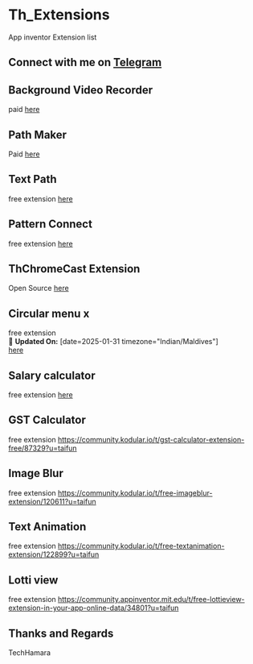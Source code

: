 # Th_Extensions
App inventor Extension list
## Connect with me on [Telegram](https://t.me/techhamara91)

## Background Video Recorder
  paid
  [here](https://github.com/TechHamara/background-video-recorder)
  
## Path Maker
  Paid
  [here](https://github.com/TechHamara/path-maker/tree/main)

## Text Path
free extension [here](https://github.com/TechHamara/TextPath)

## Pattern Connect
free extension [here](
https://github.com/TechHamara/pattern-connect)

## ThChromeCast Extension 
Open Source 
[here](https://github.com/TechHamara/ThChromeCast)

## Circular menu x 
free extension <br>
📅 **Updated On:** 
[date=2025-01-31 timezone="Indian/Maldives"] <br>
[here](
https://github.com/TechHamara/CircularMenuX)
<br>
## Salary calculator
free extension [here](
https://community.kodular.io/t/my-first-salarycalculator-extention-free/86933?u=taifun)
## GST Calculator 
free extension 
https://community.kodular.io/t/gst-calculator-extension-free/87329?u=taifun
## Image Blur
free extension 
https://community.kodular.io/t/free-imageblur-extension/120611?u=taifun
## Text Animation 
free extension 
https://community.kodular.io/t/free-textanimation-extension/122899?u=taifun
## Lotti view 
free extension 
https://community.appinventor.mit.edu/t/free-lottieview-extension-in-your-app-online-data/34801?u=taifun

## Thanks and Regards 
TechHamara 
